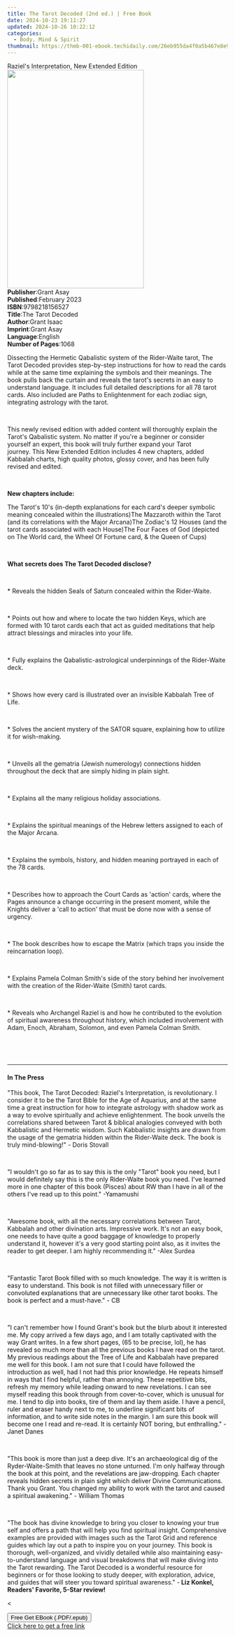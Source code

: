 ```yaml
---
title: The Tarot Decoded (2nd ed.) | Free Book
date: 2024-10-23 19:11:27
updated: 2024-10-26 10:22:12
categories:
  - Body, Mind & Spirit
thumbnail: https://thmb-001-ebook.techidaily.com/26eb955da4f0a5b467e8e9373dac0e2a0dc8f0e0cffe65699862a60ed1adc3d6.jpg
---
```

<main id="book-container">
  <div class="flex flex-col">
    <div class="book-brief flex-1 py-6 px-4 sm:p-6 md:py-10 md:px-8">
      <!-- brief-->
      <div class="book-brief-main">
        Raziel's Interpretation, New Extended Edition
      </div>
    </div>
    <div
      class="book-meta-info flex-1 grid gap-4 col-start-1 col-end-3 row-start-1 sm:mb-6 sm:grid-cols-4 lg:gap-6 lg:col-start-2 lg:row-end-6 lg:row-span-6 lg:mb-0"
    >
      <div
        class="book-meta-info-left place-content-center mt-4 p-4 text-sm leading-6 col-start-2 col-span-2 dark:text-slate-400"
      >
        <img
          class="w-full h-500 object-cover rounded-lg sm:h-255 sm:col-span-2 lg:col-span-full"
          src="https://img-001-ebook.techidaily.com/4a83e3e6d770236631bc14c7184e4a2afff3e941f3dbc9c878453e2ce7226748.jpg"
          alt=""
          width="312"
          height="500"
        />
      </div>
      <div
        class="book-meta-info-right mt-2 col-start-1 row-start-2 col-span-3 self-center"
      >
        <!-- meta data  -->
        <div class="flex flex-col px-4 md:px-8">
          <div class="flex-1">
            <strong>Publisher</strong>:<span class="px-2">Grant Asay</span>
          </div>
          <div class="flex-1">
            <strong>Published</strong>:<span class="px-2">February 2023</span>
          </div>
          <div class="flex-1">
            <strong>ISBN</strong>:<span class="px-2">9798218156527</span>
          </div>
          <div class="flex-1">
            <strong>Title</strong>:<span class="px-2">The Tarot Decoded</span>
          </div>
          <div class="flex-1">
            <strong>Author</strong>:<span class="px-2">Grant Isaac</span>
          </div>
          <div class="flex-1">
            <strong>Imprint</strong>:<span class="px-2">Grant Asay</span>
          </div>
          <div class="flex-1">
            <strong>Language</strong>:<span class="px-2">English</span>
          </div>
          <div class="flex-1">
            <strong>Number of Pages</strong>:<span class="px-2">1068</span>
          </div>
        </div>
      </div>
    </div>
    <div class="book-description flex-1 py-6 px-4 sm:p-6 md:py-10 md:px-8">
      <div class="book-description-main">
        <div accordion-content="" id="description">
          <p>
            Dissecting the Hermetic Qabalistic system of the Rider-Waite tarot,
            The Tarot Decoded provides step-by-step instructions for how to read
            the cards while at the same time explaining the symbols and their
            meanings. The book pulls back the curtain and reveals the tarot's
            secrets in an easy to understand language. It includes full detailed
            descriptions for all 78 tarot cards. Also included are Paths to
            Enlightenment for each zodiac sign, integrating astrology with the
            tarot.
          </p>
          <p><br /></p>
          <p>
            This newly revised edition with added content will thoroughly
            explain the Tarot's Qabalistic system. No matter if you're a
            beginner or consider yourself an expert, this book will truly
            further expand your Tarot journey.&nbsp;This New Extended Edition
            includes 4 new chapters, added Kabbalah charts, high quality photos,
            glossy cover, and has been fully revised and edited.
          </p>
          <p><br /></p>
          <p><strong>New chapters include:</strong></p>
          The Tarot's 10's (in-depth explanations for each card's deeper
          symbolic meaning concealed within the illustrations)The Mazzaroth
          within the Tarot (and its correlations with the Major Arcana)The
          Zodiac's 12 Houses (and the tarot cards associated with each House)The
          Four Faces of God (depicted on The World card, the Wheel Of Fortune
          card, &amp; the Queen of Cups)
          <p><br /></p>
          <p><strong>What secrets does The Tarot Decoded disclose?</strong></p>
          <p><br /></p>
          <p>
            * Reveals the hidden Seals of Saturn concealed within the
            Rider-Waite.
          </p>
          <p><br /></p>
          <p>
            * Points out how and where to locate the two hidden Keys, which are
            formed with 10 tarot cards each that act as guided meditations that
            help attract blessings and miracles into your life.
          </p>
          <p><br /></p>
          <p>
            * Fully explains the Qabalistic-astrological underpinnings of the
            Rider-Waite deck.
          </p>
          <p><br /></p>
          <p>
            * Shows how every card is illustrated over an invisible Kabbalah
            Tree of Life.
          </p>
          <p><br /></p>
          <p>
            * Solves the ancient mystery of the SATOR square, explaining how to
            utilize it for wish-making.
          </p>
          <p><br /></p>
          <p>
            * Unveils all the gematria (Jewish numerology) connections hidden
            throughout the deck that are simply hiding in plain sight.
          </p>
          <p><br /></p>
          <p>* Explains all the many religious holiday associations.</p>
          <p><br /></p>
          <p>
            * Explains the spiritual meanings of the Hebrew letters assigned to
            each of the Major Arcana.
          </p>
          <p><br /></p>
          <p>
            * Explains the symbols, history, and hidden meaning portrayed in
            each of the 78 cards.
          </p>
          <p><br /></p>
          <p>
            * Describes how to approach the Court Cards as 'action' cards, where
            the Pages announce a change occurring in the present moment, while
            the Knights deliver a 'call to action' that must be done now with a
            sense of urgency.
          </p>
          <p><br /></p>
          <p>
            * The book describes how to escape the Matrix (which traps you
            inside the reincarnation loop).
          </p>
          <p><br /></p>
          <p>
            * Explains Pamela Colman Smith's side of the story behind her
            involvement with the creation of the Rider-Waite (Smith) tarot
            cards.
          </p>
          <p><br /></p>
          <p>
            * Reveals who Archangel Raziel is and how he contributed to the
            evolution of spiritual awareness throughout history, which included
            involvement with Adam, Enoch, Abraham, Solomon, and even Pamela
            Colman Smith.
          </p>
          <p><br /></p>
          <p><br /></p>
        </div>
        <div class="accordion-fader"></div>
      </div>
    </div>
    <div class="book-excerpts flex-1 py-6 px-4 sm:p-6 md:py-10 md:px-8">
      <!-- excerpts-->
      <div class="book-excerpts-main">
        <hr />
        <h4 class="placeholder placeholder-heading">
          <span>In The Press</span>
        </h4>
        <p></p>
        <p>
          "This book, The Tarot Decoded: Raziel's Interpretation, is
          revolutionary. I consider it to be the Tarot Bible for the Age of
          Aquarius, and at the same time a great instruction for how to
          integrate astrology with shadow work as a way to evolve spiritually
          and achieve enlightenment. The book unveils the correlations shared
          between Tarot &amp; biblical analogies conveyed with both Kabbalistic
          and Hermetic wisdom. Such Kabbalistic insights are drawn from the
          usage of the gematria hidden within the Rider-Waite deck. The book is
          truly mind-blowing!" - Doris Stovall
        </p>
        <p><br /></p>
        <p>
          <span style="color: rgba(15, 17, 17, 1)"
            >"I wouldn't go so far as to say this is the only "Tarot" book you
            need, but I would definitely say this is the only Rider-Waite book
            you need. I've learned more in one chapter of this book (Pisces)
            about RW than I have in all of the others I've read up to this
            point." -Yamamushi
          </span>
        </p>
        <p><br /></p>
        <p>
          <span style="color: rgba(15, 17, 17, 1)">﻿</span>"Awesome book, with
          all the necessary correlations between Tarot, Kabbalah and other
          divination arts. Impressive work. It's not an easy book, one needs to
          have quite a good baggage of knowledge to properly understand it,
          however it's a very good starting point also, as it invites the reader
          to get deeper. I am highly recommending it." -Alex Surdea
        </p>
        <p><br /></p>
        <p>
          <span style="color: rgba(15, 17, 17, 1)"
            >"Fantastic Tarot Book filled with so much knowledge. The way it is
            written is easy to understand. This book is not filled with
            unnecessary filler or convoluted explanations that are unnecessary
            like other tarot books. The book is perfect and a must-have." -
            CB</span
          >
        </p>
        <p><br /></p>
        <p>
          <span style="color: rgba(15, 17, 17, 1)"
            >"I can't remember how I found Grant's book but the blurb about it
            interested me. My copy arrived a few days ago, and I am totally
            captivated with the way Grant writes. In a few short pages, (65 to
            be precise, lol), he has revealed so much more than all the previous
            books I have read on the tarot. My previous readings about the Tree
            of Life and Kabbalah have prepared me well for this book. I am not
            sure that I could have followed the introduction as well, had I not
            had this prior knowledge. He repeats himself in ways that I find
            helpful, rather than annoying. These repetitive bits, refresh my
            memory while leading onward to new revelations. I can see myself
            reading this book through from cover-to-cover, which is unusual for
            me. I tend to dip into books, tire of them and lay them aside. I
            have a pencil, ruler and eraser handy next to me, to underline
            significant bits of information, and to write side notes in the
            margin. I am sure this book will become one I read and re-read. It
            is certainly NOT boring, but enthralling." - Janet Danes</span
          >
        </p>
        <p><br /></p>
        <p>
          <span style="color: rgba(15, 17, 17, 1)"
            >"This book is more than just a deep dive. It's an archaeological
            dig of the Ryder-Waite-Smith that leaves no stone unturned. I'm only
            halfway through the book at this point, and the revelations are
            jaw-dropping. Each chapter reveals hidden secrets in plain sight
            which deliver Divine Communications. Thank you Grant. You changed my
            ability to work with the tarot and caused a spiritual awakening." -
            William Thomas</span
          >
        </p>
        <p><br /></p>
        <p>
          "The book has divine knowledge to bring you closer to knowing your
          true self and offers a path that will help you find spiritual insight.
          Comprehensive examples are provided with images such as the Tarot Grid
          and reference guides which lay out a path to inspire you on your
          journey. This book is thorough, well-organized, and vividly detailed
          while also maintaining easy-to-understand language and visual
          breakdowns that will make diving into the Tarot rewarding. The Tarot
          Decoded is a wonderful resource for beginners or for those looking to
          study deeper, with exploration, advice, and guides that will steer you
          toward spiritual awareness." -<strong>
            Liz Konkel, Readers' Favorite, 5-Star review!
          </strong>
        </p>
        <p>&lt;</p>
        <p></p>
      </div>
    </div>
    <div
      class="book-about-author flex-1 py-6 px-4 sm:p-6 md:py-10 md:px-8"
    ></div>
    <div class="book-free-get flex-1 py-6 px-4 sm:p-6 md:py-10 md:px-8">
      <button
        id="btn-free-get"
        class="bg-blue-500 hover:bg-blue-700 text-white font-bold py-2 px-4 rounded"
      >
        Free Get EBook (.PDF/.epub)
      </button>
      <div id="countdown-display" class="px-2 text-lg mt-2"></div>
      <a
        id="free-link"
        class="hidden bg-blue-500 hover:bg-blue-700 text-white font-bold py-2 px-4 rounded"
        href="https://www.ebooks.com/en-us/book/210772170/the-tarot-decoded/grant-isaac/"
        target="_blank"
        >Click here to get a free link</a
      >
    </div>
    <script>
      let countdownTime = 0;
      let countdownInterval = null;
      document
        .getElementById('btn-free-get')
        .addEventListener('click', startCountdown);
      function startCountdown() {
        countdownTime = new Date().getTime() + 60000 * 3;
        countdownInterval = setInterval(updateCountdown, 1000);
        document.getElementById('btn-free-get').disabled = true;
        document
          .getElementById('btn-free-get')
          .classList.add('bg-gray-500', 'cursor-not-allowed');
      }
      function updateCountdown() {
        let currentTime = new Date().getTime();
        let timeLeft = countdownTime - currentTime;
        let secondsLeft = Math.floor(timeLeft / 1000);
        document.getElementById('countdown-display').innerHTML =
          `Remaining time: ${secondsLeft} seconds.`;
        if (secondsLeft <= 0) {
          clearInterval(countdownInterval);
          document.getElementById('btn-free-get').classList.add('hidden');
          document.getElementById('free-link').classList.remove('hidden');
          document.getElementById('countdown-display').innerHTML = '';
        }
      }
    </script>
  </div>
</main>
